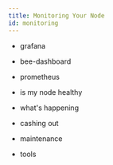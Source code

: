 ```yaml
---
title: Monitoring Your Node
id: monitoring
---
```


- grafana
- bee-dashboard
- prometheus

- is my node healthy
- what's happening
- cashing out
- maintenance
- tools